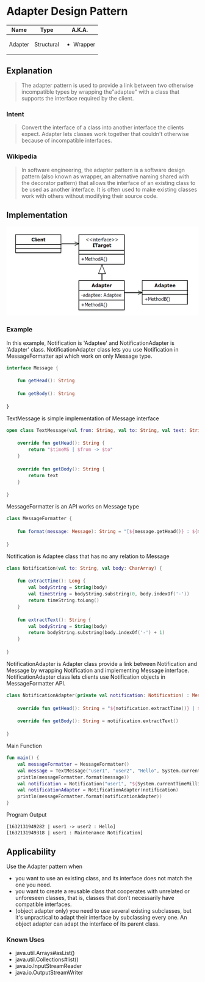 # Adapter Design Pattern

|Name|Type|A.K.A.|
|---|---|---|
|Adapter|Structural|<ul><li>Wrapper</li></ul>|

## Explanation

> The adapter pattern is used to provide a link between two otherwise incompatible types by wrapping the"adaptee" with a
> class that supports the interface required by the client.

### Intent
> Convert the interface of a class into another interface the clients expect. Adapter lets classes work together that
> couldn't otherwise because of incompatible interfaces.

### Wikipedia
> In software engineering, the adapter pattern is a software design pattern (also known as wrapper, an alternative naming
> shared with the decorator pattern) that allows the interface of an existing class to be used as another interface. It is
> often used to make existing classes work with others without modifying their source code.

## Implementation

<img src="./src/main/resources/adapter-uml.png" width="750">

### Example

In this example, Notification is 'Adaptee' and NotificationAdapter is 'Adapter' class. NotificationAdapter class lets
you use Notification in MessageFormatter api which work on only Message type.

```kotlin
interface Message {

    fun getHead(): String

    fun getBody(): String

}
```

TextMessage is simple implementation of Message interface

```kotlin
open class TextMessage(val from: String, val to: String, val text: String, val timeMS: Long) : Message {

    override fun getHead(): String {
        return "$timeMS | $from -> $to"
    }

    override fun getBody(): String {
        return text
    }

}
```

MessageFormatter is an API works on Message type

```kotlin
class MessageFormatter {

    fun format(message: Message): String = "[${message.getHead()} : ${message.getBody()}]";

}
```

Notification is Adaptee class that has no any relation to Message

```kotlin
class Notification(val to: String, val body: CharArray) {

    fun extractTime(): Long {
        val bodyString = String(body)
        val timeString = bodyString.substring(0, body.indexOf('-'))
        return timeString.toLong()
    }

    fun extractText(): String {
        val bodyString = String(body)
        return bodyString.substring(body.indexOf('-') + 1)
    }

}
```

NotificationAdapter is Adapter class provide a link between Notification and Message by wrapping Notification and
implementing Message interface. NotificationAdapter class lets clients use Notification objects in MessageFormatter API.

```kotlin
class NotificationAdapter(private val notification: Notification) : Message {

    override fun getHead(): String = "${notification.extractTime()} | ${notification.to}"

    override fun getBody(): String = notification.extractText()

}
```

Main Function

```kotlin
fun main() {
    val messageFormatter = MessageFormatter()
    val message = TextMessage("user1", "user2", "Hello", System.currentTimeMillis())
    println(messageFormatter.format(message))
    val notification = Notification("user1", "${System.currentTimeMillis()}-Maintenance Notification".toCharArray())
    val notificationAdapter = NotificationAdapter(notification)
    println(messageFormatter.format(notificationAdapter))
}
```

Program Output

```
[1632131949282 | user1 -> user2 : Hello]
[1632131949318 | user1 : Maintenance Notification]
```

## Applicability

Use the Adapter pattern when

* you want to use an existing class, and its interface does not match the one you need.
* you want to create a reusable class that cooperates with unrelated or unforeseen classes, that is, classes that don't
  necessarily have compatible interfaces.
* (object adapter only) you need to use several existing subclasses, but it's unpractical to adapt their interface by
  subclassing every one. An object adapter can adapt the interface of its parent class.

### Known Uses

- java.util.Arrays#asList()
- java.util.Collections#list()
- java.io.InputStreamReader
- java.io.OutputStreamWriter
